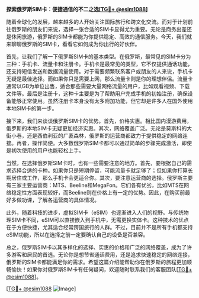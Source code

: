 **探索俄罗斯SIM卡：便捷通信的不二之选[[TG💪+ @esim1088](https://t.me/s/esim1088)]**

随着全球化的发展，越来越多的人开始关注国际旅行和跨文化交流。而对于计划前往俄罗斯的朋友们来说，选择一张合适的SIM卡显得尤为重要。无论是商务出差还是休闲旅游，俄罗斯的SIM卡都能为你提供稳定、高效的通信服务。今天，我们就来聊聊俄罗斯的SIM卡，看看它如何成为你出行的好伙伴。

首先，让我们了解一下俄罗斯SIM卡的基本类型。在俄罗斯，最常见的SIM卡分为三种：手机卡、流量卡和注册卡。手机卡是最常见的类型，它不仅提供通话功能，还支持短信发送和数据流量使用。对于需要频繁联系客户或朋友的人来说，手机卡无疑是最佳选择。而如果你只是需要上网，那么流量卡则是你的理想伴侣。流量卡通常以GB为单位出售，适合那些需要大量网络流量的用户，比如观看视频、下载文件等。最后是注册卡，这种卡主要是为了帮助用户完成手机的初始注册，确保设备能够正常使用。虽然注册卡本身没有太多附加功能，但它却是许多人在国外使用本地SIM卡的第一步。

接下来，我们来谈谈俄罗斯SIM卡的优势。首先，价格实惠。相比国内漫游费用，俄罗斯的本地SIM卡无疑更加经济实惠。其次，网络覆盖广泛。无论是莫斯科的大街小巷，还是西伯利亚的广袤森林，俄罗斯的运营商都致力于提供稳定的网络连接。再者，操作简便。大多数俄罗斯SIM卡都可以通过简单的步骤完成激活，即使是初次使用的用户也能轻松上手。

当然，在选择俄罗斯SIM卡时，也有一些需要注意的地方。首先，要根据自己的需求选择合适的卡种。如果你只是短期停留，可能流量卡就足够了；但如果你打算长期居住或工作，那么手机卡会更适合你。其次，要注意运营商的选择。俄罗斯主要有三家主要运营商：MTS、Beeline和MegaFon。它们各有优劣，比如MTS在网络稳定性方面表现较好，而Beeline则在价格上有一定的优势。因此，在购买前最好多做功课，了解各运营商的具体情况。

此外，随着科技的进步，虚拟SIM卡（eSIM）也逐渐进入人们的视野。与传统物理SIM卡不同，eSIM可以直接嵌入到手机中，无需更换实体卡。这种技术的优点在于方便快捷，尤其适合经常跨国旅行的人群。不过，目前并不是所有手机都支持eSIM功能，所以在选择之前一定要确认自己的设备是否兼容。

总之，俄罗斯SIM卡以其多样化的选择、实惠的价格和广泛的网络覆盖，成为了许多游客和居民的首选。无论你是想节省通话费用，还是追求快速稳定的网络连接，俄罗斯的SIM卡都能满足你的需求。希望这篇介绍能帮助你在俄罗斯的旅程更加顺畅愉快！如果你对俄罗斯SIM卡有任何疑问，欢迎随时联系我们的客服团队[[TG💪+ @esim1088](https://t.me/s/esim1088)]。

[[TG💪+ @esim1088](https://t.me/s/esim1088) ![Image](https://i.postimg.cc/4NQfJmqS/Snipaste-2025-05-13-00-14-12.png)]